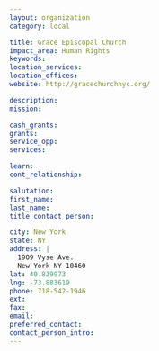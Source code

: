 ```yaml
---
layout: organization
category: local

title: Grace Episcopal Church
impact_area: Human Rights
keywords: 
location_services: 
location_offices: 
website: http://gracechurchnyc.org/

description: 
mission: 

cash_grants: 
grants: 
service_opp: 
services: 

learn: 
cont_relationship: 

salutation: 
first_name: 
last_name: 
title_contact_person: 

city: New York
state: NY
address: |
  1909 Vyse Ave.  
  New York NY 10460
lat: 40.839973
lng: -73.883619
phone: 718-542-1946
ext: 
fax: 
email: 
preferred_contact: 
contact_person_intro: 
---
```


